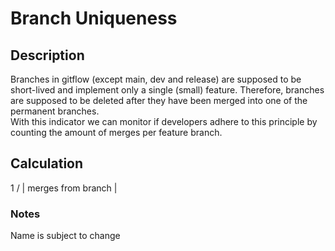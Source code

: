 # Branch Uniqueness

## Description
Branches in gitflow (except main, dev and release) are supposed to be short-lived and implement only a single (small) feature. Therefore, branches are supposed to be deleted after they have been merged into one of the permanent branches.  
With this indicator we can monitor if developers adhere to this principle by counting the amount of merges per feature branch.

## Calculation
1 / | merges from branch |

### Notes
Name is subject to change
